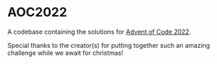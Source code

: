 # AOC2022

A codebase containing the solutions for [Advent of Code 2022](https://adventofcode.com/2022).

Special thanks to the creator(s) for putting together such an amazing challenge while we await for christmas!
